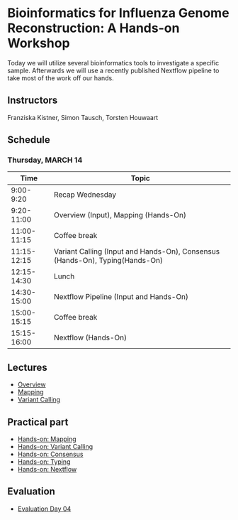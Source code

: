 # Bioinformatics for Influenza Genome Reconstruction: A Hands-on Workshop 

Today we will utilize several bioinformatics tools to investigate a specific sample. Afterwards we will use a recently published Nextflow pipeline to take most of the work off our hands.

## Instructors
Franziska Kistner, Simon Tausch, Torsten Houwaart

## Schedule
### <a name="2"></a> Thursday, MARCH 14
| Time        | Topic |
| --          | --               |
| 9:00-9:20  | Recap Wednesday |
| 9:20-11:00 | Overview (Input), Mapping (Hands-On) |
| 11:00-11:15 | Coffee break |
| 11:15-12:15 | Variant Calling (Input and Hands-On), Consensus (Hands-On), Typing(Hands-On) |
| 12:15-14:30 | Lunch |
| 14:30-15:00 | Nextflow Pipeline (Input and Hands-On) |
| 15:00-15:15 | Coffee break |
| 15:15-16:00 | Nextflow (Hands-On) |

## Lectures
* [Overview](https://docs.google.com/presentation/d/1IKE-eWUGvmm-wFS175_g6MlMsAXTSMJc708TGMXmj6M/)
* [Mapping](https://docs.google.com/presentation/d/1Q-zMAevntwynM4ledeWKqwFsXdyaiE2r1O-41ZcJ6wE/edit?usp=sharing)
* [Variant Calling](https://docs.google.com/presentation/d/1VOQt-MwOrck3Cd9YAtqi9kfdAIPFhhlQdAMeSbSA7Tg/edit?usp=sharing)


## Practical part 
* [Hands-on: Mapping](4.1_hands-on__map.md)
* [Hands-on: Variant Calling](4.2_hands-on__variant_calling.md)
* [Hands-on: Consensus](4.3_hands-on__consensus.md)
* [Hands-on: Typing](4.4_hands-on__typing.md)
* [Hands-on: Nextflow](4.5_hands-on__nextflow.md)


## Evaluation
* [Evaluation Day 04](https://docs.google.com/forms/d/e/1FAIpQLSccirJrEhfwijcxZ62wQoVE5bxIyWKWNAHw0pOV8MxrQ-d02Q/viewform?usp=sharing)
